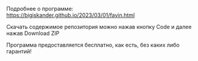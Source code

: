 Подробнее о программе: https://bigiskander.github.io/2023/03/01/fayin.html

Скачать содержимое репозитория можно нажав кнопку Code и далее нажав Download ZIP

Программа предоставляется бесплатно, как есть, без каких либо гарантий!
